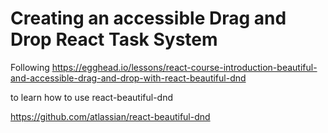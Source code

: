 # Creating an accessible Drag and Drop React Task System

Following 
https://egghead.io/lessons/react-course-introduction-beautiful-and-accessible-drag-and-drop-with-react-beautiful-dnd

to learn how to use react-beautiful-dnd 

https://github.com/atlassian/react-beautiful-dnd